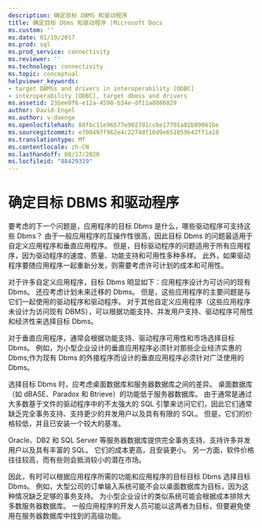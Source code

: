 ```yaml
---
description: 确定目标 DBMS 和驱动程序
title: 确定目标 Dbms 和驱动程序 |Microsoft Docs
ms.custom: ''
ms.date: 01/19/2017
ms.prod: sql
ms.prod_service: connectivity
ms.reviewer: ''
ms.technology: connectivity
ms.topic: conceptual
helpviewer_keywords:
- target DBMSs and drivers in interoperability [ODBC]
- interoperability [ODBC], target dbmss and drivers
ms.assetid: 23bee0f6-e12a-4598-b34e-df11a8086829
author: David-Engel
ms.author: v-daenge
ms.openlocfilehash: 8dfbc11e96577e9027d1cc6e17701a82b89061be
ms.sourcegitcommit: e700497f962e4c2274df16d9e651059b42ff1a10
ms.translationtype: MT
ms.contentlocale: zh-CN
ms.lasthandoff: 08/17/2020
ms.locfileid: "88429319"
---
```

# <a name="determining-the-target-dbmss-and-drivers"></a>确定目标 DBMS 和驱动程序
要考虑的下一个问题是，应用程序的目标 Dbms 是什么，哪些驱动程序可支持这些 Dbms？ 由于一般应用程序的互操作性很高，因此目标 Dbms 的问题最适用于自定义应用程序和垂直应用程序。 但是，目标驱动程序的问题适用于所有应用程序，因为驱动程序的速度、质量、功能支持和可用性多种多样。 此外，如果驱动程序要随应用程序一起重新分发，则需要考虑许可计划的成本和可用性。  
  
 对于许多自定义应用程序，目标 Dbms 明显如下：应用程序设计为可访问的现有 Dbms。 还应考虑计划未来迁移的 Dbms。 但是，这些应用程序的主要问题是与它们一起使用的驱动程序和驱动程序。 对于其他自定义应用程序（这些应用程序未设计为访问现有 DBMS），可以根据功能支持、并发用户支持、驱动程序可用性和经济性来选择目标 Dbms。  
  
 对于垂直应用程序，通常会根据功能支持、驱动程序可用性和市场选择目标 Dbms。 例如，为小型企业设计的垂直应用程序必须针对那些企业经济实惠的 Dbms;作为现有 Dbms 的外接程序而设计的垂直应用程序必须针对广泛使用的 Dbms。  
  
 选择目标 Dbms 时，应考虑桌面数据库和服务器数据库之间的差异。 桌面数据库（如 dBASE、Paradox 和 Btrieve）的功能低于服务器数据库。 由于通常是通过大多数基于文件的驱动程序中的不太强大的 SQL 引擎来访问它们，因此它们通常缺乏完全事务支持、支持更少的并发用户以及具有有限的 SQL。 但是，它们的价格较低，并且已安装一个较大的基准。  
  
 Oracle、DB2 和 SQL Server 等服务器数据库提供完全事务支持、支持许多并发用户以及具有丰富的 SQL。 它们的成本更高，且安装更小。 另一方面，软件价格往往较高，而有些则会抵消较小的潜在市场。  
  
 因此，有时可以根据应用程序所需的功能和应用程序的目标目标 Dbms 选择目标 Dbms。 例如，大型公司的订单输入系统可能不会以桌面数据库为目标，因为这种情况缺乏足够的事务支持。 为小型企业设计的类似系统可能会根据成本排除大多数服务器数据库。 一般应用程序的开发人员可能以这两者为目标，但要避免使用在服务器数据库中找到的高级功能。
